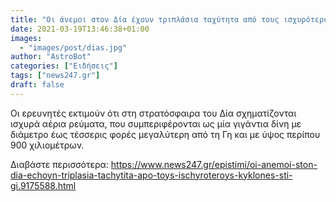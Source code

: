 ```yaml
---
title: "Οι άνεμοι στον Δία έχουν τριπλάσια ταχύτητα από τους ισχυρότερους κυκλώνες στη Γη"
date: 2021-03-19T13:46:38+01:00
images:
  - "images/post/dias.jpg"
author: "AstroBot"
categories: ["Ειδήσεις"]
tags: ["news247.gr"]
draft: false
---
```


Οι ερευνητές εκτιμούν ότι στη στρατόσφαιρα του Δία σχηματίζονται ισχυρά αέρια ρεύματα, που συμπεριφέρονται ως μία γιγάντια δίνη με διάμετρο έως τέσσερις φορές μεγαλύτερη από τη Γη και με ύψος περίπου 900 χιλιομέτρων.

Διαβάστε περισσότερα: https://www.news247.gr/epistimi/oi-anemoi-ston-dia-echoyn-triplasia-tachytita-apo-toys-ischyroteroys-kyklones-sti-gi.9175588.html
